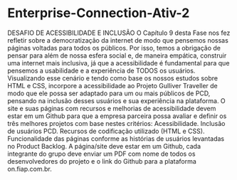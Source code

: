 # Enterprise-Connection-Ativ-2
DESAFIO DE ACESSIBILIDADE E INCLUSÃO O Capítulo 9 desta Fase nos fez refletir sobre a democratização da internet de modo que pensemos nossas páginas voltadas para todos os públicos. Por isso, temos a obrigação de pensar para além de nossa esfera social e, de maneira empática, construir uma internet mais inclusiva, já que a acessibilidade é fundamental para que pensemos a usabilidade e a experiência de TODOS os usuários.  Visualizando esse cenário e tendo como base os nossos estudos sobre HTML e CSS, incorpore a acessibilidade ao Projeto Gulliver Traveller de modo que ele possa ser adaptado para um ou mais públicos de PCD, pensando na inclusão desses usuários e sua experiência na plataforma.  O site e suas páginas com recursos e melhorias de acessibilidade devem estar em um Github para que a empresa parceira possa avaliar e definir os três melhores projetos com base nestes critérios:  Acessibilidade. Inclusão de usuários PCD. Recursos de codificação utilizado (HTML e CSS). Funcionalidade das páginas conforme as histórias de usuários levantadas no Product Backlog.    A página/site deve estar em um Github, cada integrante do grupo deve enviar um PDF com nome de todos os desenvolvedores do projeto e o link do Github para a plataforma on.fiap.com.br.
